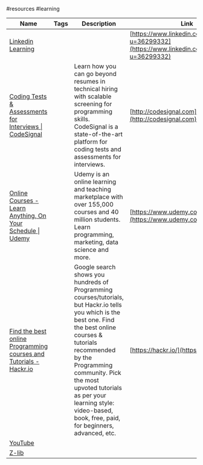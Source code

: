 #resources #learning 

| Name                                                                                                                                                                                               | Tags | Description                                                                                                                                                                                                                                                                                                                      | Link                                                                                               |
| -------------------------------------------------------------------------------------------------------------------------------------------------------------------------------------------------- | ---- | -------------------------------------------------------------------------------------------------------------------------------------------------------------------------------------------------------------------------------------------------------------------------------------------------------------------------------- | -------------------------------------------------------------------------------------------------- |
| [Linkedin Learning](https://www.notion.so/Linkedin-Learning-9835c33cb02e45f6b6145ebc81c8d69f?pvs=21)                                                                                               |      |                                                                                                                                                                                                                                                                                                                                  | [https://www.linkedin.com/learning/me?u=36299332](https://www.linkedin.com/learning/me?u=36299332) |
| [Coding Tests & Assessments for Interviews \| CodeSignal](https://www.notion.so/Coding-Tests-Assessments-for-Interviews-CodeSignal-4ae7362edd0244bc869f097d3cf51712?pvs=21)                        |      | Learn how you can go beyond resumes in technical hiring with scalable screening for programming skills. CodeSignal is a state-of-the-art platform for coding tests and assessments for interviews.                                                                                                                               | [http://codesignal.com](http://codesignal.com)                                                     |
| [Online Courses - Learn Anything, On Your Schedule \| Udemy](https://www.notion.so/Online-Courses-Learn-Anything-On-Your-Schedule-Udemy-207c4279a01a4c789e446e63c29330ef?pvs=21)                   |      | Udemy is an online learning and teaching marketplace with over 155,000 courses and 40 million students. Learn programming, marketing, data science and more.                                                                                                                                                                     | [https://www.udemy.com/](https://www.udemy.com/)                                                   |
| [Find the best online Programming courses and Tutorials - Hackr.io](https://www.notion.so/Find-the-best-online-Programming-courses-and-Tutorials-Hackr-io-d0fc81d24ab74801984b330b391347bc?pvs=21) |      | Google search shows you hundreds of Programming courses/tutorials, but Hackr.io tells you which is the best one. Find the best online courses &amp; tutorials recommended by the Programming community. Pick the most upvoted tutorials as per your learning style: video-based, book, free, paid, for beginners, advanced, etc. | [https://hackr.io/](https://hackr.io/)                                                             |
| [YouTube](https://www.notion.so/YouTube-423dbbf25e154cfdad47cdfc53007823?pvs=21)                                                                                                                   |      |                                                                                                                                                                                                                                                                                                                                  |                                                                                                    |
| [Z-lib](https://www.notion.so/Z-lib-48eb029e270e4d0bb3187496346305bf?pvs=21)                                                                                                                       |      |                                                                                                                                                                                                                                                                                                                                  |                                                                                                    |